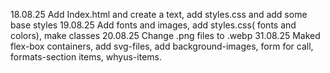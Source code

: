 18.08.25
Add Index.html and create a text, add styles.css and add some base styles
19.08.25
Add fonts and images, add styles.css( fonts and colors), make classes
20.08.25
Change .png files to .webp
31.08.25
Maked flex-box containers, add svg-files, add background-images, form for call, formats-section items, whyus-items.
